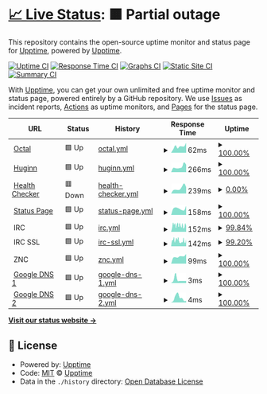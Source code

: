 # [📈 Live Status](https://status.spacespacespacetime.dev): <!--live status--> **🟧 Partial outage**

This repository contains the open-source uptime monitor and status page for [Upptime](https://upptime.js.org), powered by [Upptime](https://github.com/upptime/upptime).

[![Uptime CI](https://github.com/adamus1red/status-checks/workflows/Uptime%20CI/badge.svg)](https://github.com/adamus1red/status-checks/actions?query=workflow%3A%22Uptime+CI%22)
[![Response Time CI](https://github.com/adamus1red/status-checks/workflows/Response%20Time%20CI/badge.svg)](https://github.com/adamus1red/status-checks/actions?query=workflow%3A%22Response+Time+CI%22)
[![Graphs CI](https://github.com/adamus1red/status-checks/workflows/Graphs%20CI/badge.svg)](https://github.com/adamus1red/status-checks/actions?query=workflow%3A%22Graphs+CI%22)
[![Static Site CI](https://github.com/adamus1red/status-checks/workflows/Static%20Site%20CI/badge.svg)](https://github.com/adamus1red/status-checks/actions?query=workflow%3A%22Static+Site+CI%22)
[![Summary CI](https://github.com/adamus1red/status-checks/workflows/Summary%20CI/badge.svg)](https://github.com/adamus1red/status-checks/actions?query=workflow%3A%22Summary+CI%22)

With [Upptime](https://upptime.js.org), you can get your own unlimited and free uptime monitor and status page, powered entirely by a GitHub repository. We use [Issues](https://github.com/upptime/upptime/issues) as incident reports, [Actions](https://github.com/adamus1red/status-checks/actions) as uptime monitors, and [Pages](https://status.spacespacespacetime.dev) for the status page.

<!--start: status pages-->
<!-- This summary is generated by Upptime (https://github.com/upptime/upptime) -->
<!-- Do not edit this manually, your changes will be overwritten -->
<!-- prettier-ignore -->
| URL | Status | History | Response Time | Uptime |
| --- | ------ | ------- | ------------- | ------ |
| <img alt="" src="https://icons.duckduckgo.com/ip3/octal.xyz.ico" height="13"> [Octal](https://octal.xyz) | 🟩 Up | [octal.yml](https://github.com/adamus1red/status-checks/commits/HEAD/history/octal.yml) | <details><summary><img alt="Response time graph" src="./graphs/octal/response-time-week.png" height="20"> 62ms</summary><br><a href="https://status.spacespacespacetime.dev/history/octal"><img alt="Response time 93" src="https://img.shields.io/endpoint?url=https%3A%2F%2Fraw.githubusercontent.com%2Fadamus1red%2Fstatus-checks%2FHEAD%2Fapi%2Foctal%2Fresponse-time.json"></a><br><a href="https://status.spacespacespacetime.dev/history/octal"><img alt="24-hour response time 97" src="https://img.shields.io/endpoint?url=https%3A%2F%2Fraw.githubusercontent.com%2Fadamus1red%2Fstatus-checks%2FHEAD%2Fapi%2Foctal%2Fresponse-time-day.json"></a><br><a href="https://status.spacespacespacetime.dev/history/octal"><img alt="7-day response time 62" src="https://img.shields.io/endpoint?url=https%3A%2F%2Fraw.githubusercontent.com%2Fadamus1red%2Fstatus-checks%2FHEAD%2Fapi%2Foctal%2Fresponse-time-week.json"></a><br><a href="https://status.spacespacespacetime.dev/history/octal"><img alt="30-day response time 68" src="https://img.shields.io/endpoint?url=https%3A%2F%2Fraw.githubusercontent.com%2Fadamus1red%2Fstatus-checks%2FHEAD%2Fapi%2Foctal%2Fresponse-time-month.json"></a><br><a href="https://status.spacespacespacetime.dev/history/octal"><img alt="1-year response time 90" src="https://img.shields.io/endpoint?url=https%3A%2F%2Fraw.githubusercontent.com%2Fadamus1red%2Fstatus-checks%2FHEAD%2Fapi%2Foctal%2Fresponse-time-year.json"></a></details> | <details><summary><a href="https://status.spacespacespacetime.dev/history/octal">100.00%</a></summary><a href="https://status.spacespacespacetime.dev/history/octal"><img alt="All-time uptime 100.00%" src="https://img.shields.io/endpoint?url=https%3A%2F%2Fraw.githubusercontent.com%2Fadamus1red%2Fstatus-checks%2FHEAD%2Fapi%2Foctal%2Fuptime.json"></a><br><a href="https://status.spacespacespacetime.dev/history/octal"><img alt="24-hour uptime 100.00%" src="https://img.shields.io/endpoint?url=https%3A%2F%2Fraw.githubusercontent.com%2Fadamus1red%2Fstatus-checks%2FHEAD%2Fapi%2Foctal%2Fuptime-day.json"></a><br><a href="https://status.spacespacespacetime.dev/history/octal"><img alt="7-day uptime 100.00%" src="https://img.shields.io/endpoint?url=https%3A%2F%2Fraw.githubusercontent.com%2Fadamus1red%2Fstatus-checks%2FHEAD%2Fapi%2Foctal%2Fuptime-week.json"></a><br><a href="https://status.spacespacespacetime.dev/history/octal"><img alt="30-day uptime 100.00%" src="https://img.shields.io/endpoint?url=https%3A%2F%2Fraw.githubusercontent.com%2Fadamus1red%2Fstatus-checks%2FHEAD%2Fapi%2Foctal%2Fuptime-month.json"></a><br><a href="https://status.spacespacespacetime.dev/history/octal"><img alt="1-year uptime 100.00%" src="https://img.shields.io/endpoint?url=https%3A%2F%2Fraw.githubusercontent.com%2Fadamus1red%2Fstatus-checks%2FHEAD%2Fapi%2Foctal%2Fuptime-year.json"></a></details>
| <img alt="" src="https://icons.duckduckgo.com/ip3/huginn.octal.xyz.ico" height="13"> [Huginn](https://huginn.octal.xyz/) | 🟩 Up | [huginn.yml](https://github.com/adamus1red/status-checks/commits/HEAD/history/huginn.yml) | <details><summary><img alt="Response time graph" src="./graphs/huginn/response-time-week.png" height="20"> 266ms</summary><br><a href="https://status.spacespacespacetime.dev/history/huginn"><img alt="Response time 445" src="https://img.shields.io/endpoint?url=https%3A%2F%2Fraw.githubusercontent.com%2Fadamus1red%2Fstatus-checks%2FHEAD%2Fapi%2Fhuginn%2Fresponse-time.json"></a><br><a href="https://status.spacespacespacetime.dev/history/huginn"><img alt="24-hour response time 370" src="https://img.shields.io/endpoint?url=https%3A%2F%2Fraw.githubusercontent.com%2Fadamus1red%2Fstatus-checks%2FHEAD%2Fapi%2Fhuginn%2Fresponse-time-day.json"></a><br><a href="https://status.spacespacespacetime.dev/history/huginn"><img alt="7-day response time 266" src="https://img.shields.io/endpoint?url=https%3A%2F%2Fraw.githubusercontent.com%2Fadamus1red%2Fstatus-checks%2FHEAD%2Fapi%2Fhuginn%2Fresponse-time-week.json"></a><br><a href="https://status.spacespacespacetime.dev/history/huginn"><img alt="30-day response time 294" src="https://img.shields.io/endpoint?url=https%3A%2F%2Fraw.githubusercontent.com%2Fadamus1red%2Fstatus-checks%2FHEAD%2Fapi%2Fhuginn%2Fresponse-time-month.json"></a><br><a href="https://status.spacespacespacetime.dev/history/huginn"><img alt="1-year response time 320" src="https://img.shields.io/endpoint?url=https%3A%2F%2Fraw.githubusercontent.com%2Fadamus1red%2Fstatus-checks%2FHEAD%2Fapi%2Fhuginn%2Fresponse-time-year.json"></a></details> | <details><summary><a href="https://status.spacespacespacetime.dev/history/huginn">100.00%</a></summary><a href="https://status.spacespacespacetime.dev/history/huginn"><img alt="All-time uptime 98.54%" src="https://img.shields.io/endpoint?url=https%3A%2F%2Fraw.githubusercontent.com%2Fadamus1red%2Fstatus-checks%2FHEAD%2Fapi%2Fhuginn%2Fuptime.json"></a><br><a href="https://status.spacespacespacetime.dev/history/huginn"><img alt="24-hour uptime 100.00%" src="https://img.shields.io/endpoint?url=https%3A%2F%2Fraw.githubusercontent.com%2Fadamus1red%2Fstatus-checks%2FHEAD%2Fapi%2Fhuginn%2Fuptime-day.json"></a><br><a href="https://status.spacespacespacetime.dev/history/huginn"><img alt="7-day uptime 100.00%" src="https://img.shields.io/endpoint?url=https%3A%2F%2Fraw.githubusercontent.com%2Fadamus1red%2Fstatus-checks%2FHEAD%2Fapi%2Fhuginn%2Fuptime-week.json"></a><br><a href="https://status.spacespacespacetime.dev/history/huginn"><img alt="30-day uptime 100.00%" src="https://img.shields.io/endpoint?url=https%3A%2F%2Fraw.githubusercontent.com%2Fadamus1red%2Fstatus-checks%2FHEAD%2Fapi%2Fhuginn%2Fuptime-month.json"></a><br><a href="https://status.spacespacespacetime.dev/history/huginn"><img alt="1-year uptime 98.48%" src="https://img.shields.io/endpoint?url=https%3A%2F%2Fraw.githubusercontent.com%2Fadamus1red%2Fstatus-checks%2FHEAD%2Fapi%2Fhuginn%2Fuptime-year.json"></a></details>
| <img alt="" src="https://icons.duckduckgo.com/ip3/health.octal.xyz.ico" height="13"> [Health Checker](https://health.octal.xyz/) | 🟥 Down | [health-checker.yml](https://github.com/adamus1red/status-checks/commits/HEAD/history/health-checker.yml) | <details><summary><img alt="Response time graph" src="./graphs/health-checker/response-time-week.png" height="20"> 239ms</summary><br><a href="https://status.spacespacespacetime.dev/history/health-checker"><img alt="Response time 579" src="https://img.shields.io/endpoint?url=https%3A%2F%2Fraw.githubusercontent.com%2Fadamus1red%2Fstatus-checks%2FHEAD%2Fapi%2Fhealth-checker%2Fresponse-time.json"></a><br><a href="https://status.spacespacespacetime.dev/history/health-checker"><img alt="24-hour response time 288" src="https://img.shields.io/endpoint?url=https%3A%2F%2Fraw.githubusercontent.com%2Fadamus1red%2Fstatus-checks%2FHEAD%2Fapi%2Fhealth-checker%2Fresponse-time-day.json"></a><br><a href="https://status.spacespacespacetime.dev/history/health-checker"><img alt="7-day response time 239" src="https://img.shields.io/endpoint?url=https%3A%2F%2Fraw.githubusercontent.com%2Fadamus1red%2Fstatus-checks%2FHEAD%2Fapi%2Fhealth-checker%2Fresponse-time-week.json"></a><br><a href="https://status.spacespacespacetime.dev/history/health-checker"><img alt="30-day response time 342" src="https://img.shields.io/endpoint?url=https%3A%2F%2Fraw.githubusercontent.com%2Fadamus1red%2Fstatus-checks%2FHEAD%2Fapi%2Fhealth-checker%2Fresponse-time-month.json"></a><br><a href="https://status.spacespacespacetime.dev/history/health-checker"><img alt="1-year response time 584" src="https://img.shields.io/endpoint?url=https%3A%2F%2Fraw.githubusercontent.com%2Fadamus1red%2Fstatus-checks%2FHEAD%2Fapi%2Fhealth-checker%2Fresponse-time-year.json"></a></details> | <details><summary><a href="https://status.spacespacespacetime.dev/history/health-checker">0.00%</a></summary><a href="https://status.spacespacespacetime.dev/history/health-checker"><img alt="All-time uptime 94.19%" src="https://img.shields.io/endpoint?url=https%3A%2F%2Fraw.githubusercontent.com%2Fadamus1red%2Fstatus-checks%2FHEAD%2Fapi%2Fhealth-checker%2Fuptime.json"></a><br><a href="https://status.spacespacespacetime.dev/history/health-checker"><img alt="24-hour uptime 0.00%" src="https://img.shields.io/endpoint?url=https%3A%2F%2Fraw.githubusercontent.com%2Fadamus1red%2Fstatus-checks%2FHEAD%2Fapi%2Fhealth-checker%2Fuptime-day.json"></a><br><a href="https://status.spacespacespacetime.dev/history/health-checker"><img alt="7-day uptime 0.00%" src="https://img.shields.io/endpoint?url=https%3A%2F%2Fraw.githubusercontent.com%2Fadamus1red%2Fstatus-checks%2FHEAD%2Fapi%2Fhealth-checker%2Fuptime-week.json"></a><br><a href="https://status.spacespacespacetime.dev/history/health-checker"><img alt="30-day uptime 48.49%" src="https://img.shields.io/endpoint?url=https%3A%2F%2Fraw.githubusercontent.com%2Fadamus1red%2Fstatus-checks%2FHEAD%2Fapi%2Fhealth-checker%2Fuptime-month.json"></a><br><a href="https://status.spacespacespacetime.dev/history/health-checker"><img alt="1-year uptime 91.64%" src="https://img.shields.io/endpoint?url=https%3A%2F%2Fraw.githubusercontent.com%2Fadamus1red%2Fstatus-checks%2FHEAD%2Fapi%2Fhealth-checker%2Fuptime-year.json"></a></details>
| <img alt="" src="https://icons.duckduckgo.com/ip3/status.spacespacespacetime.dev.ico" height="13"> [Status Page](https://status.spacespacespacetime.dev/) | 🟩 Up | [status-page.yml](https://github.com/adamus1red/status-checks/commits/HEAD/history/status-page.yml) | <details><summary><img alt="Response time graph" src="./graphs/status-page/response-time-week.png" height="20"> 158ms</summary><br><a href="https://status.spacespacespacetime.dev/history/status-page"><img alt="Response time 164" src="https://img.shields.io/endpoint?url=https%3A%2F%2Fraw.githubusercontent.com%2Fadamus1red%2Fstatus-checks%2FHEAD%2Fapi%2Fstatus-page%2Fresponse-time.json"></a><br><a href="https://status.spacespacespacetime.dev/history/status-page"><img alt="24-hour response time 220" src="https://img.shields.io/endpoint?url=https%3A%2F%2Fraw.githubusercontent.com%2Fadamus1red%2Fstatus-checks%2FHEAD%2Fapi%2Fstatus-page%2Fresponse-time-day.json"></a><br><a href="https://status.spacespacespacetime.dev/history/status-page"><img alt="7-day response time 158" src="https://img.shields.io/endpoint?url=https%3A%2F%2Fraw.githubusercontent.com%2Fadamus1red%2Fstatus-checks%2FHEAD%2Fapi%2Fstatus-page%2Fresponse-time-week.json"></a><br><a href="https://status.spacespacespacetime.dev/history/status-page"><img alt="30-day response time 175" src="https://img.shields.io/endpoint?url=https%3A%2F%2Fraw.githubusercontent.com%2Fadamus1red%2Fstatus-checks%2FHEAD%2Fapi%2Fstatus-page%2Fresponse-time-month.json"></a><br><a href="https://status.spacespacespacetime.dev/history/status-page"><img alt="1-year response time 156" src="https://img.shields.io/endpoint?url=https%3A%2F%2Fraw.githubusercontent.com%2Fadamus1red%2Fstatus-checks%2FHEAD%2Fapi%2Fstatus-page%2Fresponse-time-year.json"></a></details> | <details><summary><a href="https://status.spacespacespacetime.dev/history/status-page">100.00%</a></summary><a href="https://status.spacespacespacetime.dev/history/status-page"><img alt="All-time uptime 99.94%" src="https://img.shields.io/endpoint?url=https%3A%2F%2Fraw.githubusercontent.com%2Fadamus1red%2Fstatus-checks%2FHEAD%2Fapi%2Fstatus-page%2Fuptime.json"></a><br><a href="https://status.spacespacespacetime.dev/history/status-page"><img alt="24-hour uptime 100.00%" src="https://img.shields.io/endpoint?url=https%3A%2F%2Fraw.githubusercontent.com%2Fadamus1red%2Fstatus-checks%2FHEAD%2Fapi%2Fstatus-page%2Fuptime-day.json"></a><br><a href="https://status.spacespacespacetime.dev/history/status-page"><img alt="7-day uptime 100.00%" src="https://img.shields.io/endpoint?url=https%3A%2F%2Fraw.githubusercontent.com%2Fadamus1red%2Fstatus-checks%2FHEAD%2Fapi%2Fstatus-page%2Fuptime-week.json"></a><br><a href="https://status.spacespacespacetime.dev/history/status-page"><img alt="30-day uptime 100.00%" src="https://img.shields.io/endpoint?url=https%3A%2F%2Fraw.githubusercontent.com%2Fadamus1red%2Fstatus-checks%2FHEAD%2Fapi%2Fstatus-page%2Fuptime-month.json"></a><br><a href="https://status.spacespacespacetime.dev/history/status-page"><img alt="1-year uptime 99.99%" src="https://img.shields.io/endpoint?url=https%3A%2F%2Fraw.githubusercontent.com%2Fadamus1red%2Fstatus-checks%2FHEAD%2Fapi%2Fstatus-page%2Fuptime-year.json"></a></details>
| <img alt="" src="https://icons.duckduckgo.com/ip3/null.ico" height="13"> IRC | 🟩 Up | [irc.yml](https://github.com/adamus1red/status-checks/commits/HEAD/history/irc.yml) | <details><summary><img alt="Response time graph" src="./graphs/irc/response-time-week.png" height="20"> 152ms</summary><br><a href="https://status.spacespacespacetime.dev/history/irc"><img alt="Response time 150" src="https://img.shields.io/endpoint?url=https%3A%2F%2Fraw.githubusercontent.com%2Fadamus1red%2Fstatus-checks%2FHEAD%2Fapi%2Firc%2Fresponse-time.json"></a><br><a href="https://status.spacespacespacetime.dev/history/irc"><img alt="24-hour response time 147" src="https://img.shields.io/endpoint?url=https%3A%2F%2Fraw.githubusercontent.com%2Fadamus1red%2Fstatus-checks%2FHEAD%2Fapi%2Firc%2Fresponse-time-day.json"></a><br><a href="https://status.spacespacespacetime.dev/history/irc"><img alt="7-day response time 152" src="https://img.shields.io/endpoint?url=https%3A%2F%2Fraw.githubusercontent.com%2Fadamus1red%2Fstatus-checks%2FHEAD%2Fapi%2Firc%2Fresponse-time-week.json"></a><br><a href="https://status.spacespacespacetime.dev/history/irc"><img alt="30-day response time 147" src="https://img.shields.io/endpoint?url=https%3A%2F%2Fraw.githubusercontent.com%2Fadamus1red%2Fstatus-checks%2FHEAD%2Fapi%2Firc%2Fresponse-time-month.json"></a><br><a href="https://status.spacespacespacetime.dev/history/irc"><img alt="1-year response time 148" src="https://img.shields.io/endpoint?url=https%3A%2F%2Fraw.githubusercontent.com%2Fadamus1red%2Fstatus-checks%2FHEAD%2Fapi%2Firc%2Fresponse-time-year.json"></a></details> | <details><summary><a href="https://status.spacespacespacetime.dev/history/irc">99.84%</a></summary><a href="https://status.spacespacespacetime.dev/history/irc"><img alt="All-time uptime 99.89%" src="https://img.shields.io/endpoint?url=https%3A%2F%2Fraw.githubusercontent.com%2Fadamus1red%2Fstatus-checks%2FHEAD%2Fapi%2Firc%2Fuptime.json"></a><br><a href="https://status.spacespacespacetime.dev/history/irc"><img alt="24-hour uptime 98.90%" src="https://img.shields.io/endpoint?url=https%3A%2F%2Fraw.githubusercontent.com%2Fadamus1red%2Fstatus-checks%2FHEAD%2Fapi%2Firc%2Fuptime-day.json"></a><br><a href="https://status.spacespacespacetime.dev/history/irc"><img alt="7-day uptime 99.84%" src="https://img.shields.io/endpoint?url=https%3A%2F%2Fraw.githubusercontent.com%2Fadamus1red%2Fstatus-checks%2FHEAD%2Fapi%2Firc%2Fuptime-week.json"></a><br><a href="https://status.spacespacespacetime.dev/history/irc"><img alt="30-day uptime 99.14%" src="https://img.shields.io/endpoint?url=https%3A%2F%2Fraw.githubusercontent.com%2Fadamus1red%2Fstatus-checks%2FHEAD%2Fapi%2Firc%2Fuptime-month.json"></a><br><a href="https://status.spacespacespacetime.dev/history/irc"><img alt="1-year uptime 99.83%" src="https://img.shields.io/endpoint?url=https%3A%2F%2Fraw.githubusercontent.com%2Fadamus1red%2Fstatus-checks%2FHEAD%2Fapi%2Firc%2Fuptime-year.json"></a></details>
| <img alt="" src="https://icons.duckduckgo.com/ip3/null.ico" height="13"> IRC SSL | 🟩 Up | [irc-ssl.yml](https://github.com/adamus1red/status-checks/commits/HEAD/history/irc-ssl.yml) | <details><summary><img alt="Response time graph" src="./graphs/irc-ssl/response-time-week.png" height="20"> 142ms</summary><br><a href="https://status.spacespacespacetime.dev/history/irc-ssl"><img alt="Response time 139" src="https://img.shields.io/endpoint?url=https%3A%2F%2Fraw.githubusercontent.com%2Fadamus1red%2Fstatus-checks%2FHEAD%2Fapi%2Firc-ssl%2Fresponse-time.json"></a><br><a href="https://status.spacespacespacetime.dev/history/irc-ssl"><img alt="24-hour response time 154" src="https://img.shields.io/endpoint?url=https%3A%2F%2Fraw.githubusercontent.com%2Fadamus1red%2Fstatus-checks%2FHEAD%2Fapi%2Firc-ssl%2Fresponse-time-day.json"></a><br><a href="https://status.spacespacespacetime.dev/history/irc-ssl"><img alt="7-day response time 142" src="https://img.shields.io/endpoint?url=https%3A%2F%2Fraw.githubusercontent.com%2Fadamus1red%2Fstatus-checks%2FHEAD%2Fapi%2Firc-ssl%2Fresponse-time-week.json"></a><br><a href="https://status.spacespacespacetime.dev/history/irc-ssl"><img alt="30-day response time 138" src="https://img.shields.io/endpoint?url=https%3A%2F%2Fraw.githubusercontent.com%2Fadamus1red%2Fstatus-checks%2FHEAD%2Fapi%2Firc-ssl%2Fresponse-time-month.json"></a><br><a href="https://status.spacespacespacetime.dev/history/irc-ssl"><img alt="1-year response time 140" src="https://img.shields.io/endpoint?url=https%3A%2F%2Fraw.githubusercontent.com%2Fadamus1red%2Fstatus-checks%2FHEAD%2Fapi%2Firc-ssl%2Fresponse-time-year.json"></a></details> | <details><summary><a href="https://status.spacespacespacetime.dev/history/irc-ssl">99.20%</a></summary><a href="https://status.spacespacespacetime.dev/history/irc-ssl"><img alt="All-time uptime 99.78%" src="https://img.shields.io/endpoint?url=https%3A%2F%2Fraw.githubusercontent.com%2Fadamus1red%2Fstatus-checks%2FHEAD%2Fapi%2Firc-ssl%2Fuptime.json"></a><br><a href="https://status.spacespacespacetime.dev/history/irc-ssl"><img alt="24-hour uptime 99.35%" src="https://img.shields.io/endpoint?url=https%3A%2F%2Fraw.githubusercontent.com%2Fadamus1red%2Fstatus-checks%2FHEAD%2Fapi%2Firc-ssl%2Fuptime-day.json"></a><br><a href="https://status.spacespacespacetime.dev/history/irc-ssl"><img alt="7-day uptime 99.20%" src="https://img.shields.io/endpoint?url=https%3A%2F%2Fraw.githubusercontent.com%2Fadamus1red%2Fstatus-checks%2FHEAD%2Fapi%2Firc-ssl%2Fuptime-week.json"></a><br><a href="https://status.spacespacespacetime.dev/history/irc-ssl"><img alt="30-day uptime 98.83%" src="https://img.shields.io/endpoint?url=https%3A%2F%2Fraw.githubusercontent.com%2Fadamus1red%2Fstatus-checks%2FHEAD%2Fapi%2Firc-ssl%2Fuptime-month.json"></a><br><a href="https://status.spacespacespacetime.dev/history/irc-ssl"><img alt="1-year uptime 99.77%" src="https://img.shields.io/endpoint?url=https%3A%2F%2Fraw.githubusercontent.com%2Fadamus1red%2Fstatus-checks%2FHEAD%2Fapi%2Firc-ssl%2Fuptime-year.json"></a></details>
| <img alt="" src="https://icons.duckduckgo.com/ip3/null.ico" height="13"> ZNC | 🟩 Up | [znc.yml](https://github.com/adamus1red/status-checks/commits/HEAD/history/znc.yml) | <details><summary><img alt="Response time graph" src="./graphs/znc/response-time-week.png" height="20"> 99ms</summary><br><a href="https://status.spacespacespacetime.dev/history/znc"><img alt="Response time 173" src="https://img.shields.io/endpoint?url=https%3A%2F%2Fraw.githubusercontent.com%2Fadamus1red%2Fstatus-checks%2FHEAD%2Fapi%2Fznc%2Fresponse-time.json"></a><br><a href="https://status.spacespacespacetime.dev/history/znc"><img alt="24-hour response time 133" src="https://img.shields.io/endpoint?url=https%3A%2F%2Fraw.githubusercontent.com%2Fadamus1red%2Fstatus-checks%2FHEAD%2Fapi%2Fznc%2Fresponse-time-day.json"></a><br><a href="https://status.spacespacespacetime.dev/history/znc"><img alt="7-day response time 99" src="https://img.shields.io/endpoint?url=https%3A%2F%2Fraw.githubusercontent.com%2Fadamus1red%2Fstatus-checks%2FHEAD%2Fapi%2Fznc%2Fresponse-time-week.json"></a><br><a href="https://status.spacespacespacetime.dev/history/znc"><img alt="30-day response time 115" src="https://img.shields.io/endpoint?url=https%3A%2F%2Fraw.githubusercontent.com%2Fadamus1red%2Fstatus-checks%2FHEAD%2Fapi%2Fznc%2Fresponse-time-month.json"></a><br><a href="https://status.spacespacespacetime.dev/history/znc"><img alt="1-year response time 160" src="https://img.shields.io/endpoint?url=https%3A%2F%2Fraw.githubusercontent.com%2Fadamus1red%2Fstatus-checks%2FHEAD%2Fapi%2Fznc%2Fresponse-time-year.json"></a></details> | <details><summary><a href="https://status.spacespacespacetime.dev/history/znc">100.00%</a></summary><a href="https://status.spacespacespacetime.dev/history/znc"><img alt="All-time uptime 98.54%" src="https://img.shields.io/endpoint?url=https%3A%2F%2Fraw.githubusercontent.com%2Fadamus1red%2Fstatus-checks%2FHEAD%2Fapi%2Fznc%2Fuptime.json"></a><br><a href="https://status.spacespacespacetime.dev/history/znc"><img alt="24-hour uptime 100.00%" src="https://img.shields.io/endpoint?url=https%3A%2F%2Fraw.githubusercontent.com%2Fadamus1red%2Fstatus-checks%2FHEAD%2Fapi%2Fznc%2Fuptime-day.json"></a><br><a href="https://status.spacespacespacetime.dev/history/znc"><img alt="7-day uptime 100.00%" src="https://img.shields.io/endpoint?url=https%3A%2F%2Fraw.githubusercontent.com%2Fadamus1red%2Fstatus-checks%2FHEAD%2Fapi%2Fznc%2Fuptime-week.json"></a><br><a href="https://status.spacespacespacetime.dev/history/znc"><img alt="30-day uptime 100.00%" src="https://img.shields.io/endpoint?url=https%3A%2F%2Fraw.githubusercontent.com%2Fadamus1red%2Fstatus-checks%2FHEAD%2Fapi%2Fznc%2Fuptime-month.json"></a><br><a href="https://status.spacespacespacetime.dev/history/znc"><img alt="1-year uptime 96.06%" src="https://img.shields.io/endpoint?url=https%3A%2F%2Fraw.githubusercontent.com%2Fadamus1red%2Fstatus-checks%2FHEAD%2Fapi%2Fznc%2Fuptime-year.json"></a></details>
| <img alt="" src="https://icons.duckduckgo.com/ip3/null.ico" height="13"> [Google DNS 1](8.8.4.4) | 🟩 Up | [google-dns-1.yml](https://github.com/adamus1red/status-checks/commits/HEAD/history/google-dns-1.yml) | <details><summary><img alt="Response time graph" src="./graphs/google-dns-1/response-time-week.png" height="20"> 3ms</summary><br><a href="https://status.spacespacespacetime.dev/history/google-dns-1"><img alt="Response time 6" src="https://img.shields.io/endpoint?url=https%3A%2F%2Fraw.githubusercontent.com%2Fadamus1red%2Fstatus-checks%2FHEAD%2Fapi%2Fgoogle-dns-1%2Fresponse-time.json"></a><br><a href="https://status.spacespacespacetime.dev/history/google-dns-1"><img alt="24-hour response time 2" src="https://img.shields.io/endpoint?url=https%3A%2F%2Fraw.githubusercontent.com%2Fadamus1red%2Fstatus-checks%2FHEAD%2Fapi%2Fgoogle-dns-1%2Fresponse-time-day.json"></a><br><a href="https://status.spacespacespacetime.dev/history/google-dns-1"><img alt="7-day response time 3" src="https://img.shields.io/endpoint?url=https%3A%2F%2Fraw.githubusercontent.com%2Fadamus1red%2Fstatus-checks%2FHEAD%2Fapi%2Fgoogle-dns-1%2Fresponse-time-week.json"></a><br><a href="https://status.spacespacespacetime.dev/history/google-dns-1"><img alt="30-day response time 3" src="https://img.shields.io/endpoint?url=https%3A%2F%2Fraw.githubusercontent.com%2Fadamus1red%2Fstatus-checks%2FHEAD%2Fapi%2Fgoogle-dns-1%2Fresponse-time-month.json"></a><br><a href="https://status.spacespacespacetime.dev/history/google-dns-1"><img alt="1-year response time 5" src="https://img.shields.io/endpoint?url=https%3A%2F%2Fraw.githubusercontent.com%2Fadamus1red%2Fstatus-checks%2FHEAD%2Fapi%2Fgoogle-dns-1%2Fresponse-time-year.json"></a></details> | <details><summary><a href="https://status.spacespacespacetime.dev/history/google-dns-1">100.00%</a></summary><a href="https://status.spacespacespacetime.dev/history/google-dns-1"><img alt="All-time uptime 99.70%" src="https://img.shields.io/endpoint?url=https%3A%2F%2Fraw.githubusercontent.com%2Fadamus1red%2Fstatus-checks%2FHEAD%2Fapi%2Fgoogle-dns-1%2Fuptime.json"></a><br><a href="https://status.spacespacespacetime.dev/history/google-dns-1"><img alt="24-hour uptime 100.00%" src="https://img.shields.io/endpoint?url=https%3A%2F%2Fraw.githubusercontent.com%2Fadamus1red%2Fstatus-checks%2FHEAD%2Fapi%2Fgoogle-dns-1%2Fuptime-day.json"></a><br><a href="https://status.spacespacespacetime.dev/history/google-dns-1"><img alt="7-day uptime 100.00%" src="https://img.shields.io/endpoint?url=https%3A%2F%2Fraw.githubusercontent.com%2Fadamus1red%2Fstatus-checks%2FHEAD%2Fapi%2Fgoogle-dns-1%2Fuptime-week.json"></a><br><a href="https://status.spacespacespacetime.dev/history/google-dns-1"><img alt="30-day uptime 100.00%" src="https://img.shields.io/endpoint?url=https%3A%2F%2Fraw.githubusercontent.com%2Fadamus1red%2Fstatus-checks%2FHEAD%2Fapi%2Fgoogle-dns-1%2Fuptime-month.json"></a><br><a href="https://status.spacespacespacetime.dev/history/google-dns-1"><img alt="1-year uptime 99.18%" src="https://img.shields.io/endpoint?url=https%3A%2F%2Fraw.githubusercontent.com%2Fadamus1red%2Fstatus-checks%2FHEAD%2Fapi%2Fgoogle-dns-1%2Fuptime-year.json"></a></details>
| <img alt="" src="https://icons.duckduckgo.com/ip3/null.ico" height="13"> [Google DNS 2](8.8.8.8) | 🟩 Up | [google-dns-2.yml](https://github.com/adamus1red/status-checks/commits/HEAD/history/google-dns-2.yml) | <details><summary><img alt="Response time graph" src="./graphs/google-dns-2/response-time-week.png" height="20"> 4ms</summary><br><a href="https://status.spacespacespacetime.dev/history/google-dns-2"><img alt="Response time 6" src="https://img.shields.io/endpoint?url=https%3A%2F%2Fraw.githubusercontent.com%2Fadamus1red%2Fstatus-checks%2FHEAD%2Fapi%2Fgoogle-dns-2%2Fresponse-time.json"></a><br><a href="https://status.spacespacespacetime.dev/history/google-dns-2"><img alt="24-hour response time 2" src="https://img.shields.io/endpoint?url=https%3A%2F%2Fraw.githubusercontent.com%2Fadamus1red%2Fstatus-checks%2FHEAD%2Fapi%2Fgoogle-dns-2%2Fresponse-time-day.json"></a><br><a href="https://status.spacespacespacetime.dev/history/google-dns-2"><img alt="7-day response time 4" src="https://img.shields.io/endpoint?url=https%3A%2F%2Fraw.githubusercontent.com%2Fadamus1red%2Fstatus-checks%2FHEAD%2Fapi%2Fgoogle-dns-2%2Fresponse-time-week.json"></a><br><a href="https://status.spacespacespacetime.dev/history/google-dns-2"><img alt="30-day response time 4" src="https://img.shields.io/endpoint?url=https%3A%2F%2Fraw.githubusercontent.com%2Fadamus1red%2Fstatus-checks%2FHEAD%2Fapi%2Fgoogle-dns-2%2Fresponse-time-month.json"></a><br><a href="https://status.spacespacespacetime.dev/history/google-dns-2"><img alt="1-year response time 5" src="https://img.shields.io/endpoint?url=https%3A%2F%2Fraw.githubusercontent.com%2Fadamus1red%2Fstatus-checks%2FHEAD%2Fapi%2Fgoogle-dns-2%2Fresponse-time-year.json"></a></details> | <details><summary><a href="https://status.spacespacespacetime.dev/history/google-dns-2">100.00%</a></summary><a href="https://status.spacespacespacetime.dev/history/google-dns-2"><img alt="All-time uptime 99.69%" src="https://img.shields.io/endpoint?url=https%3A%2F%2Fraw.githubusercontent.com%2Fadamus1red%2Fstatus-checks%2FHEAD%2Fapi%2Fgoogle-dns-2%2Fuptime.json"></a><br><a href="https://status.spacespacespacetime.dev/history/google-dns-2"><img alt="24-hour uptime 100.00%" src="https://img.shields.io/endpoint?url=https%3A%2F%2Fraw.githubusercontent.com%2Fadamus1red%2Fstatus-checks%2FHEAD%2Fapi%2Fgoogle-dns-2%2Fuptime-day.json"></a><br><a href="https://status.spacespacespacetime.dev/history/google-dns-2"><img alt="7-day uptime 100.00%" src="https://img.shields.io/endpoint?url=https%3A%2F%2Fraw.githubusercontent.com%2Fadamus1red%2Fstatus-checks%2FHEAD%2Fapi%2Fgoogle-dns-2%2Fuptime-week.json"></a><br><a href="https://status.spacespacespacetime.dev/history/google-dns-2"><img alt="30-day uptime 100.00%" src="https://img.shields.io/endpoint?url=https%3A%2F%2Fraw.githubusercontent.com%2Fadamus1red%2Fstatus-checks%2FHEAD%2Fapi%2Fgoogle-dns-2%2Fuptime-month.json"></a><br><a href="https://status.spacespacespacetime.dev/history/google-dns-2"><img alt="1-year uptime 99.17%" src="https://img.shields.io/endpoint?url=https%3A%2F%2Fraw.githubusercontent.com%2Fadamus1red%2Fstatus-checks%2FHEAD%2Fapi%2Fgoogle-dns-2%2Fuptime-year.json"></a></details>

<!--end: status pages-->

[**Visit our status website →**](https://status.spacespacespacetime.dev)

## 📄 License

- Powered by: [Upptime](https://github.com/upptime/upptime)
- Code: [MIT](./LICENSE) © [Upptime](https://upptime.js.org)
- Data in the `./history` directory: [Open Database License](https://opendatacommons.org/licenses/odbl/1-0/)
